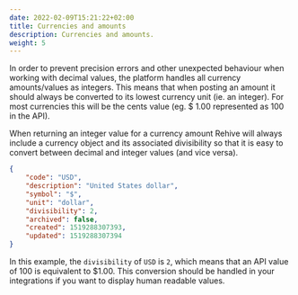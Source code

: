 ```yaml
---
date: 2022-02-09T15:21:22+02:00
title: Currencies and amounts
description: Currencies and amounts.
weight: 5
---
```


In order to prevent precision errors and other unexpected behaviour when working with decimal values, the platform handles all currency amounts/values as integers. This means that when posting an amount it should always be converted to its lowest currency unit (ie. an integer). For most currencies this will be the cents value (eg. $ 1.00 represented as 100 in the API).

When returning an integer value for a currency amount Rehive will always include a currency object and its associated divisibility so that it is easy to convert between decimal and integer values (and vice versa).

```json
{
    "code": "USD",
    "description": "United States dollar",
    "symbol": "$",
    "unit": "dollar",
    "divisibility": 2,
    "archived": false,
    "created": 1519288307393,
    "updated": 1519288307394
}
```

In this example, the `divisibility` of `USD` is `2`, which means that an API value of 100 is equivalent to $1.00. This conversion should be handled in your integrations if you want to display human readable values.
